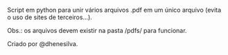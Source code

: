Script em python para unir vários arquivos .pdf em um único arquivo (evita o uso de sites de terceiros...).

Obs.: os arquivos devem existir na pasta /pdfs/ para funcionar.

Criado por @dhenesilva.

